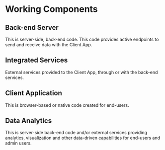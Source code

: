 # Working Components

## Back-end Server

This is server-side, back-end code. This code provides active endpoints to send and receive data with the Client App.   

## Integrated Services

External services provided to the Client App, through or with the back-end services.  

## Client Application

This is browser-based or native code created for end-users.

## Data Analytics

This is server-side back-end code and/or external services providing analytics, visualization and other data-driven capabilities for end-users and admin users. 


